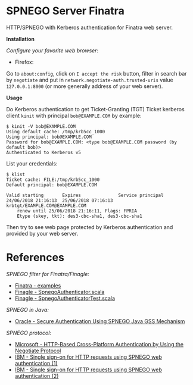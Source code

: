 # SPNEGO Server Finatra

HTTP/SPNEGO with Kerberos authentication for Finatra web server.

**Installation**

*Configure your favorite web browser*:

* Firefox:

Go to `about:config`, click on `I accept the risk` button, filter in search bar by `negotiate` and 
put in `network.negotiate-auth.trusted-uris` value `127.0.0.1:8000` (or more generally address of your web server).

**Usage**

Do Kerberos authentication to get Ticket-Granting (TGT) Ticket kerberos client `kinit` with principal `bob@EXAMPLE.COM`
by example:

~~~
$ kinit -V bob@EXAMPLE.COM 
Using default cache: /tmp/krb5cc_1000
Using principal: bob@EXAMPLE.COM
Password for bob@EXAMPLE.COM: <type bob@EXAMPLE.COM password (by default bob)>
Authenticated to Kerberos v5
~~~

List your credentials:

~~~
$ klist
Ticket cache: FILE:/tmp/krb5cc_1000
Default principal: bob@EXAMPLE.COM

Valid starting       Expires              Service principal
24/06/2018 21:16:13  25/06/2018 07:16:13  krbtgt/EXAMPLE.COM@EXAMPLE.COM
	renew until 25/06/2018 21:16:11, Flags: FPRIA
	Etype (skey, tkt): des3-cbc-sha1, des3-cbc-sha1 
~~~

Then try to see web page protected by Kerberos authentication and provided by your web server.

# References

*SPNEGO filter for Finatra/Finagle:*

* [Finatra - examples](https://github.com/twitter/finatra/tree/develop/examples)
* [Finagle - SpnegoAuthenticator.scala](https://github.com/twitter/finagle/blob/develop/finagle-http/src/main/scala/com/twitter/finagle/http/SpnegoAuthenticator.scala)
* [Finagle - SpnegoAuthenticatorTest.scala](https://github.com/twitter/finagle/blob/develop/finagle-http/src/test/scala/com/twitter/finagle/http/SpnegoAuthenticatorTest.scala)

*SPNEGO in Java:*

* [Oracle - Secure Authentication Using SPNEGO Java GSS Mechanism](https://docs.oracle.com/javase/10/security/part-v-secure-authentication-using-spnego-java-gss-mechanism.htm#JSSEC-GUID-B51B4169-BD5D-4A19-BC2B-7F6B3ABB9B7A)

*SPNEGO protocol:*

* [Microsoft - HTTP-Based Cross-Platform Authentication by Using the Negotiate Protocol](https://msdn.microsoft.com/en-us/library/ms995330.aspx)
* [IBM - Single sign-on for HTTP requests using SPNEGO web authentication (1)](https://www.ibm.com/support/knowledgecenter/SSEQTP_liberty/com.ibm.websphere.wlp.doc/ae/cwlp_spnego.html)
* [IBM - Single sign-on for HTTP requests using SPNEGO web authentication (2)](https://www.ibm.com/support/knowledgecenter/en/SSAW57_8.5.5/com.ibm.websphere.nd.multiplatform.doc/ae/csec_SPNEGO_explain.html)